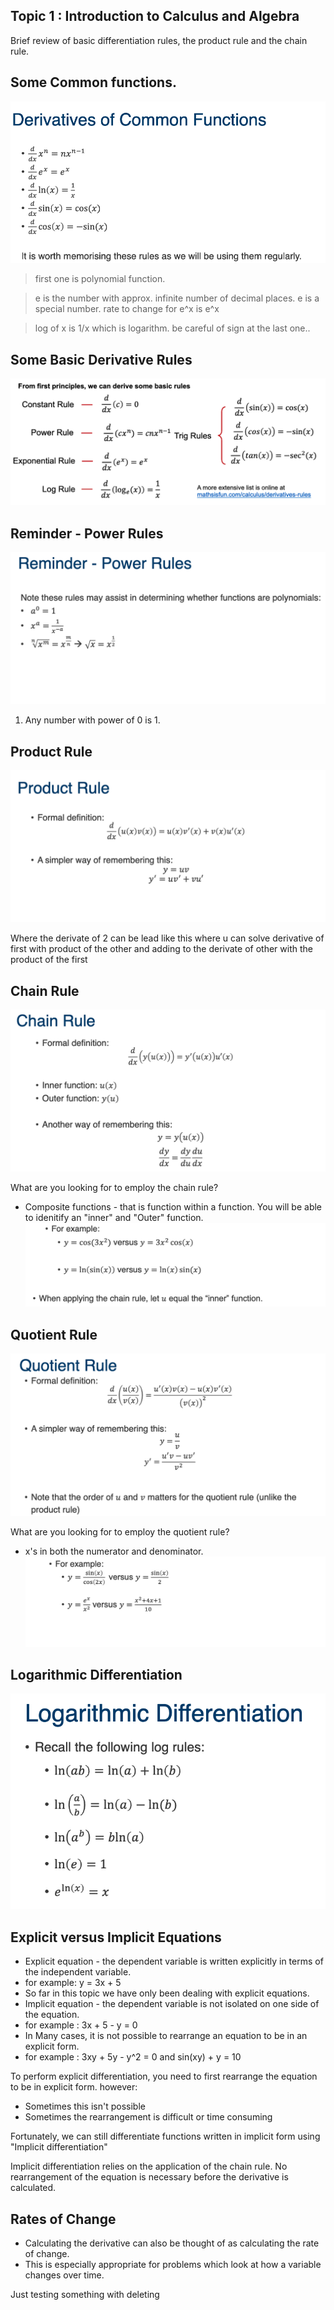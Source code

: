 ## Topic 1 : Introduction to Calculus and Algebra

Brief review of basic differentiation rules, the product rule and the chain rule.

## Some Common functions.
![](Week%201/Pasted%20image%2020240721011015.png)

> first one is polynomial function. 

> e is the number with approx. infinite number of decimal places. 
> e is a special number.
>  rate to change for e^x is e^x

> log of x is 1/x which is logarithm.
> be careful of sign at the last one..

## Some Basic Derivative Rules

![](Week%201/Pasted%20image%2020240721012843.png)

## Reminder - Power Rules
![](Week%201/Pasted%20image%2020240721011054.png)

1. Any number with power of 0 is 1.
## Product Rule

![](Week%201/Pasted%20image%2020240721011125.png)

Where the derivate of 2 can be lead like this where u can solve derivative of first with product of the other and adding to the derivate of other with the product of the first



## Chain Rule 

![](Week%201/Pasted%20image%2020240721011242.png)

What are you looking for to employ the chain rule?
* Composite functions - that is function within a function. You will be able to idenitify an "inner" and "Outer" function.
![](Week%201/Pasted%20image%2020240721011451.png)


## Quotient Rule

![](Week%201/Pasted%20image%2020240721011539.png)

What are you looking for to employ the quotient rule?
* x's in both the numerator and denominator.
![](Week%201/Pasted%20image%2020240721011643.png)


## Logarithmic Differentiation

![](Week%201/Pasted%20image%2020240721011734.png)


## Explicit versus Implicit Equations

* Explicit equation - the dependent variable is written explicitly in terms of the independent variable.
* for example: y = 3x + 5
* So far in this topic we have only been dealing with explicit equations.
* Implicit equation - the dependent variable is not isolated on one side of the equation.
* for example : 3x + 5 - y = 0
* In Many cases, it is not possible to rearrange an equation to be in an explicit form.
* for example : 3xy + 5y - y^2 = 0 and sin(xy) + y = 10

To perform explicit differentiation, you need to first rearrange the equation to be in explicit form. however:
* Sometimes this isn't possible 
* Sometimes the rearrangement is difficult or time consuming

Fortunately, we can still differentiate functions written in implicit form using "Implicit differentiation"

Implicit differentiation relies on the application of the chain rule. No rearrangement of the equation is necessary before the derivative is calculated.


## Rates of Change

* Calculating the derivative can also be thought of as calculating the rate of change.
* This is especially appropriate for problems which look at how a variable changes over time.


Just testing something with deleting
